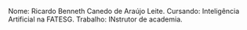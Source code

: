 Nome: Ricardo Benneth Canedo de Araújo Leite.
Cursando: Inteligência Artificial na FATESG.
Trabalho: INstrutor de academia.
